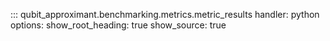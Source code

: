::: qubit_approximant.benchmarking.metrics.metric_results
	handler: python
	options:
		show_root_heading: true
		show_source: true
